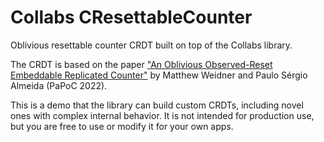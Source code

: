 # Collabs CResettableCounter

Oblivious resettable counter CRDT built on top of the Collabs library.

The CRDT is based on the paper ["An Oblivious Observed-Reset Embeddable Replicated Counter"](https://doi.org/10.1145/3517209.3524084) by Matthew Weidner and Paulo Sérgio Almeida (PaPoC 2022).

This is a demo that the library can build custom CRDTs, including novel ones with complex internal behavior. It is not intended for production use, but you are free to use or modify it for your own apps.
